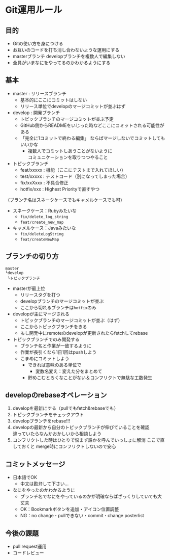 # Git運用ルール
## 目的
- Gitの使い方を身につける
- お互いのコードを打ち消し合わないような運用にする
- masterブランチ developブランチを複数人で編集しない
- 全員がいまなにをやってるのかわかるようにする

## 基本
- master  : リリースブランチ
	- 基本的にここにコミットはしない
	- リリース単位でdevelopのマージコミットが並ぶはず
- develop : 開発ブランチ
	- トピックブランチのマージコミットが並ぶ予定
	- GitHub側からREADMEをいじった時などここにコミットされる可能性がある
	- 「完全に1コミットで終わる編集」  ならばマージしないでコミットしてもいいかな
		- 複数人でコミットしあうことがないように  
		  コミュニケーションを取りつつやること
- トピックブランチ
	- feat/xxxxx : 機能（ここにテストまで入れてほしい）
	- test/xxxxx : テストコード（別になってしまった場合）
	- fix/xxXxxx : 不具合修正
	- hotfix/xxx : Highest Priorityで直すやつ

（ブランチ名はスネークケースでもキャメルケースでも可）
- スネークケース：Rubyみたいな
	- `fix/delete_log_string`
	- `feat/create_new_map`
- キャメルケース：Javaみたいな
	-  `fix/deleteLogString`
	-  `feat/createNewMap`

## ブランチの切り方
```
master
└develop
 └トピックブランチ
```
- masterが最上位
	- リリースタグを打つ
	- developブランチのマージコミットが並ぶ
	- ここから切れるブランチは`hotfix`のみ
- developが主にマージされる
	- トピックブランチのマージコミットが並ぶ（はず）
	- ここからトピックブランチをきる
	- もし開発中にremoteのdevelopが更新されたらfetchしてrebase
- トピックブランチでのみ開発する
	- ブランチ名と作業が一致するように
	- 作業が長引くなら1日1回はpushしよう
	- こまめにコミットしよう
		- できれば意味のある単位で
			- 変数名変え：変えた分をまとめて
		- 貯めこむとろくなことがない＆コンフリクトで無駄な工数発生

## developのrebaseオペレーション
1. developを最新にする（pullでもfetch&rebaseでも）
2. トピックブランチをチェックアウト
3. developブランチをrebase!!!
4. developの最新から自分のトピックブランチが伸びていることを確認  
違っていたらなんかおかしいから相談しよう
5. コンフリクトした時はひとりで悩まず誰かを呼んでいっしょに解消  ここで直しておくと merge時にコンフリクトしないので安心

## コミットメッセージ
- 日本語でOK
	- 中文は勘弁して下さい…
- なにをやったのかわかるように
	- ブランチ名でなにをやっているのかが明確ならばざっくりしていても大丈夫
	- OK：Bookmarkボタンを追加・アイコン位置調整
	- NG：no change・pullできない・commit・change posterlist

## 今後の課題
- pull request運用
- コードレビュー